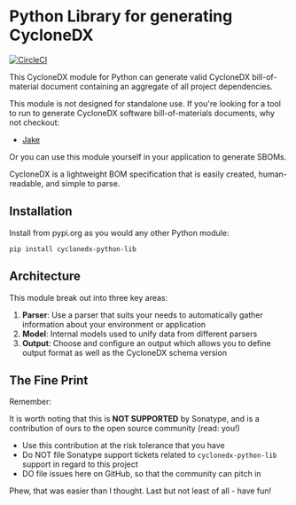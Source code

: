 # Python Library for generating CycloneDX

[![CircleCI](https://circleci.com/gh/sonatype-nexus-community/cyclonedx-python-lib.svg?style=shield)](https://circleci.com/gh/sonatype-nexus-community/cyclonedx-python-lib)

This CycloneDX module for Python can generate valid CycloneDX bill-of-material document containing an aggregate of all 
project dependencies.

This module is not designed for standalone use. If you're looking for a tool to run to generate CycloneDX
software bill-of-materials documents, why not checkout:
- [Jake](https://github.com/sonatype-nexus-community/jake)

Or you can use this module yourself in your application to generate SBOMs.

CycloneDX is a lightweight BOM specification that is easily created, human-readable, and simple to parse.

## Installation

Install from pypi.org as you would any other Python module:

```
pip install cyclonedx-python-lib
```

## Architecture

This module break out into three key areas:
1. **Parser**: Use a parser that suits your needs to automatically gather information
   about your environment or application
2. **Model**: Internal models used to unify data from different parsers
3. **Output**: Choose and configure an output which allows you to define output format as well
   as the CycloneDX schema version

## The Fine Print

Remember:

It is worth noting that this is **NOT SUPPORTED** by Sonatype, and is a contribution of ours
to the open source community (read: you!)

* Use this contribution at the risk tolerance that you have
* Do NOT file Sonatype support tickets related to `cyclonedx-python-lib` support in regard to this project
* DO file issues here on GitHub, so that the community can pitch in

Phew, that was easier than I thought. Last but not least of all - have fun!


